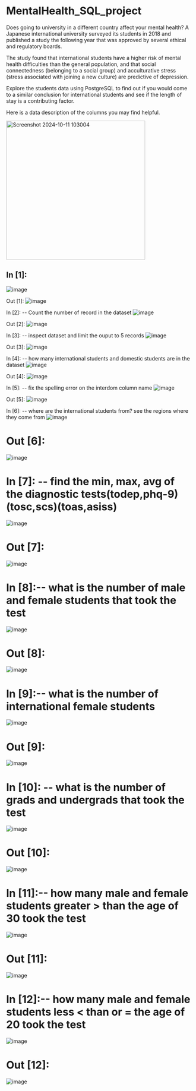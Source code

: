 # MentalHealth_SQL_project
Does going to university in a different country affect your mental health? A Japanese international university surveyed its students in 2018 and published a study the following year that was approved by several ethical and regulatory boards.

The study found that international students have a higher risk of mental health difficulties than the general population, and that social connectedness (belonging to a social group) and acculturative stress (stress associated with joining a new culture) are predictive of depression.

Explore the students data using PostgreSQL to find out if you would come to a similar conclusion for international students and see if the length of stay is a contributing factor.

Here is a data description of the columns you may find helpful.

<img width="374" alt="Screenshot 2024-10-11 103004" src="https://github.com/user-attachments/assets/557f0a17-0ce2-49cc-9af4-ae28cd45e81e">

## In [1]:
![image](https://github.com/user-attachments/assets/4600a9b7-ca75-468a-a548-18125ff08847)


Out [1]:
![image](https://github.com/user-attachments/assets/e6164211-0b47-43df-9690-dc5b22ea958f)

In [2]: -- Count the number of record in the dataset
![image](https://github.com/user-attachments/assets/d5b2bba7-20f8-4d02-9ea0-cba75fe46e6f)

Out [2]:
![image](https://github.com/user-attachments/assets/ceb8a164-17a6-4410-9510-cd7fbbb63dec)


In [3]: -- inspect dataset and limit the ouput to 5 records
![image](https://github.com/user-attachments/assets/1b5b445b-81c8-4f9a-9418-c207a2b56942)

Out [3]: 
![image](https://github.com/user-attachments/assets/2eb9db3c-4892-45d1-9599-003ddc12f2fd)

In [4]: -- how many international students and domestic students are in the dataset
![image](https://github.com/user-attachments/assets/3ba32c1b-9f10-418f-af4c-2d3349679fee)

Out [4]: 
![image](https://github.com/user-attachments/assets/afea9e53-1925-497d-a0db-3c8e646eacd9)

In [5]: -- fix the spelling error on the interdom column name
![image](https://github.com/user-attachments/assets/7feb413a-e7f9-47f3-9cf3-0eb942e8b23c)

Out [5]: 
![image](https://github.com/user-attachments/assets/1b359464-e2e6-4690-8695-2316cb02d37b)

In [6]: -- where are the international students from? see the regions where they come from
![image](https://github.com/user-attachments/assets/406d515e-b7a6-458f-ad05-4bbbb1964d5d)

# Out [6]: 
![image](https://github.com/user-attachments/assets/c1d8143c-04f4-4947-96a0-1740adb57b7f)

# In [7]: -- find the min, max, avg of the diagnostic tests(todep,phq-9)(tosc,scs)(toas,asiss)
![image](https://github.com/user-attachments/assets/abd54903-b616-4775-8a59-39c7117195d3)

# Out [7]: 
![image](https://github.com/user-attachments/assets/a4664b74-d794-4ce6-898a-cd1575f35cae)

# In [8]:-- what is the number of male and female students that took the test
![image](https://github.com/user-attachments/assets/58a30722-702b-4b8b-aa28-97ec0d9d5bbf)

# Out [8]: 
![image](https://github.com/user-attachments/assets/5b8aa80d-f242-4017-81b2-a3aa2d9f7c99)

# In [9]:-- what is the number of international female students
![image](https://github.com/user-attachments/assets/d380d21a-fc0b-43fa-b28e-075abba3e4d4)

# Out [9]: 
![image](https://github.com/user-attachments/assets/d507a764-11a1-4eac-9bc9-19e0e73767b9)

# In [10]: -- what is the number of grads and undergrads that took the test
![image](https://github.com/user-attachments/assets/30e952d8-bba7-46ad-9eef-82ce352db955)

# Out [10]: 
![image](https://github.com/user-attachments/assets/ef1a8bd3-e21c-41c2-b20b-ee328b11b148)

# In [11]:-- how many male and female students greater > than the age of 30 took the test
![image](https://github.com/user-attachments/assets/52eca59a-c0ee-434d-82c8-c2f50a5d2fdc)

# Out [11]: 
![image](https://github.com/user-attachments/assets/dea00f94-ad64-41cf-858d-a6e3bfdb27b6)

# In [12]:-- how many male and female students less < than or = the age of 20 took the test
![image](https://github.com/user-attachments/assets/e9910ca5-e11f-4fe9-9666-5568b714d3ee)

# Out [12]: 
![image](https://github.com/user-attachments/assets/1f939ccc-67b3-4833-a4bd-59c04a301004)







